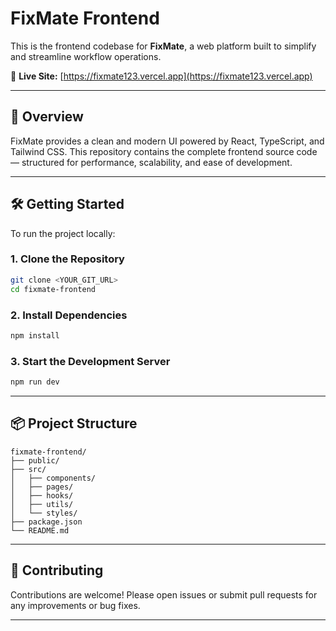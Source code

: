 # FixMate Frontend

This is the frontend codebase for **FixMate**, a web platform built to simplify and streamline workflow operations.

🔗 **Live Site:** [https://fixmate123.vercel.app](https://fixmate123.vercel.app)

---

## 🚀 Overview

FixMate provides a clean and modern UI powered by React, TypeScript, and Tailwind CSS. This repository contains the complete frontend source code — structured for performance, scalability, and ease of development.

---

## 🛠️ Getting Started

To run the project locally:

### 1. Clone the Repository

```bash
git clone <YOUR_GIT_URL>
cd fixmate-frontend
```

### 2. Install Dependencies

```bash
npm install
```

### 3. Start the Development Server

```bash
npm run dev
```

---

## 📦 Project Structure

```
fixmate-frontend/
├── public/
├── src/
│   ├── components/
│   ├── pages/
│   ├── hooks/
│   ├── utils/
│   └── styles/
├── package.json
└── README.md
```

---

## 🤝 Contributing

Contributions are welcome! Please open issues or submit pull requests for any improvements or bug fixes.

---
